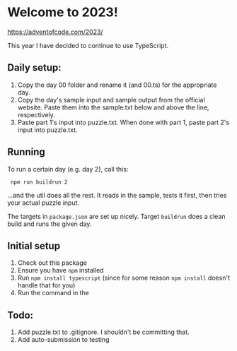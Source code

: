 # Welcome to 2023!

https://adventofcode.com/2023/

This year I have decided to continue to use TypeScript.

## Daily setup:
1. Copy the day 00 folder and rename it (and 00.ts) for the appropriate day.
1. Copy the day's sample input and sample output from the official website. Paste them into the sample.txt below and above the line, respectively.
1. Paste part 1's input into puzzle.txt. When done with part 1, paste part 2's input into puzzle.txt.

## Running

To run a certain day (e.g. day 2), call this:

```
 npm run buildrun 2
```

...and the util does all the rest. It reads in the sample, tests it first, then tries your actual puzzle input.

The targets in `package.json` are set up nicely. Target `buildrun` does a clean build and runs the given day.

## Initial setup

1. Check out this package
1. Ensure you have `npm` installed
1. Run `npm install typescript` (since for some reason `npm install` doesn't handle that for you)
1. Run the command in the 

## Todo:
1. Add puzzle.txt to .gitignore. I shouldn't be committing that.
1. Add auto-submission to testing